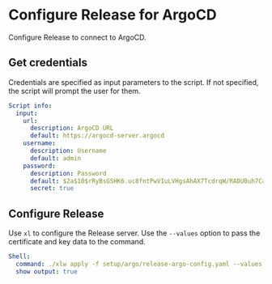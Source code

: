 # Configure Release for ArgoCD

Configure Release to connect to ArgoCD.

## Get credentials

Credentials are specified as input parameters to the script. If not specified, the script will prompt the user for them.

```yaml instacli
Script info:
  input:
    url: 
      description: ArgoCD URL
      default: https://argocd-server.argocd
    username: 
      description: Username
      default: admin
    password: 
      description: Password
      default: $2a$10$rRyBsGSHK6.uc8fntPwVIuLVHgsAhAX7TcdrqW/RADU0uh7CaChLa  # bcrypt hash of 'password'
      secret: true
```

## Configure Release

Use `xl` to configure the Release server. Use the `--values` option to pass the certificate and key data to the command.

```yaml instacli
Shell:
  command: ./xlw apply -f setup/argo/release-argo-config.yaml --values fluxUrl=https://kubernetes.default.svc --values argoCdServerUrl=${input.url} --values argoCdUsername=${input.username} --values argoCdPassword=${input.password}
  show output: true
```
